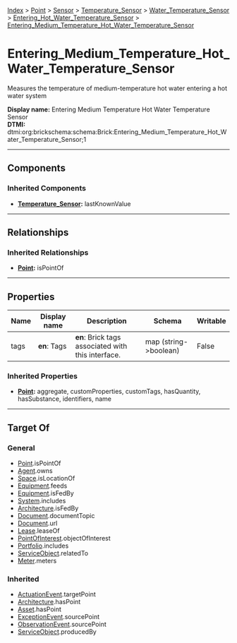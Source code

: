 [Index](../../../../../index.md) > [Point](../../../../Point.md) > [Sensor](../../../Sensor.md) > [Temperature_Sensor](../../Temperature_Sensor.md) > [Water_Temperature_Sensor](../Water_Temperature_Sensor.md) > [Entering_Hot_Water_Temperature_Sensor](Entering_Hot_Water_Temperature_Sensor.md) > [Entering_Medium_Temperature_Hot_Water_Temperature_Sensor](#)
# Entering_Medium_Temperature_Hot_Water_Temperature_Sensor

Measures the temperature of medium-temperature hot water entering a hot water system


**Display name:** Entering Medium Temperature Hot Water Temperature Sensor<br />
**DTMI:** dtmi:org:brickschema:schema:Brick:Entering_Medium_Temperature_Hot_Water_Temperature_Sensor;1

---

## Components

### Inherited Components
* **[Temperature_Sensor](../../Temperature_Sensor.md):** lastKnownValue

---

## Relationships

### Inherited Relationships
* **[Point](../../../../Point.md):** isPointOf

---

## Properties

|Name|Display name|Description|Schema|Writable|
|-|-|-|-|-|
|tags|**en**: Tags|**en**: Brick tags associated with this interface.|map (string->boolean)|False|
### Inherited Properties
* **[Point](../../../../Point.md):** aggregate, customProperties, customTags, hasQuantity, hasSubstance, identifiers, name

---

## Target Of
### General
* [Point](../../../../Point.md).isPointOf
* [Agent](../../../../../Agent/Agent.md).owns
* [Space](../../../../../Space/Space.md).isLocationOf
* [Equipment](../../../../../Asset/Equipment/Equipment.md).feeds
* [Equipment](../../../../../Asset/Equipment/Equipment.md).isFedBy
* [System](../../../../../Collection/System/System.md).includes
* [Architecture](../../../../../Space/Architecture/Architecture.md).isFedBy
* [Document](../../../../../Information/Document/Document.md).documentTopic
* [Document](../../../../../Information/Document/Document.md).url
* [Lease](../../../../../Event/Lease.md).leaseOf
* [PointOfInterest](../../../../../Information/PointOfInterest.md).objectOfInterest
* [Portfolio](../../../../../Collection/Portfolio.md).includes
* [ServiceObject](../../../../../Information/ServiceObject/ServiceObject.md).relatedTo
* [Meter](../../../../../Asset/Equipment/Meter/Meter.md).meters
### Inherited
* [ActuationEvent](../../../../../Event/Point-/ActuationEvent.md).targetPoint
* [Architecture](../../../../../Space/Architecture/Architecture.md).hasPoint
* [Asset](../../../../../Asset/Asset.md).hasPoint
* [ExceptionEvent](../../../../../Event/Point-/ExceptionEvent.md).sourcePoint
* [ObservationEvent](../../../../../Event/Point-/ObservationEvent/ObservationEvent.md).sourcePoint
* [ServiceObject](../../../../../Information/ServiceObject/ServiceObject.md).producedBy

